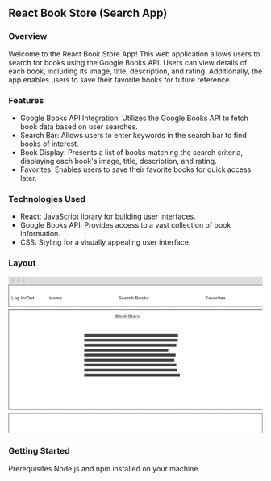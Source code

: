 ## React Book Store (Search App)

### Overview
Welcome to the React Book Store App! This web application allows users to search for books using the Google Books API. Users can view details of each book, including its image, title, description, and rating. Additionally, the app enables users to save their favorite books for future reference.

### Features
- Google Books API Integration: Utilizes the Google Books API to fetch book data based on user searches.
- Search Bar: Allows users to enter keywords in the search bar to find books of interest.
- Book Display: Presents a list of books matching the search criteria, displaying each book's image, title, description, and rating.
- Favorites: Enables users to save their favorite books for quick access later.

### Technologies Used
- React: JavaScript library for building user interfaces.
- Google Books API: Provides access to a vast collection of book information.
- CSS: Styling for a visually appealing user interface.


### Layout

![Alt text](public/Layout.png)

### Getting Started
Prerequisites
Node.js and npm installed on your machine.
